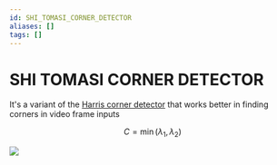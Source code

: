 ```yaml
---
id: SHI_TOMASI_CORNER_DETECTOR
aliases: []
tags: []
---
```


# SHI TOMASI CORNER DETECTOR

It's a variant of the [Harris  corner detector](HARRIS_CORNER_DETECTOR.md)  that works better in finding corners in video frame inputs

$$
C = \min(\lambda_1,\lambda_2)
$$

![](Pasted_image_20240310172549.png)
